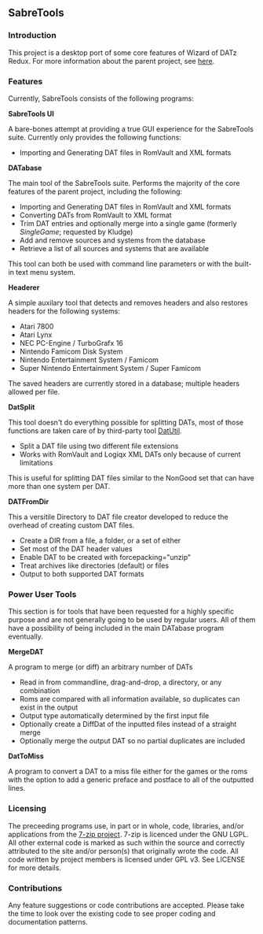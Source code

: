 <h2>SabreTools</h2>

<h3>Introduction</h3>

This project is a desktop port of some core features of Wizard of DATz Redux. For more information about the parent project, see <a href="https://github.com/mnadareski/wizzardRedux">here</a>.

<h3>Features</h3>

Currently, SabreTools consists of the following programs:

<b>SabreTools UI</b>
<p/>
A bare-bones attempt at providing a true GUI experience for the SabreTools suite. Currently only provides the following functions:
<ul>
	<li>Importing and Generating DAT files in RomVault and XML formats</li>
</ul>

<b>DATabase</b>
<p/>
The main tool of the SabreTools suite. Performs the majority of the core features of the parent project, including the following:
<ul>
	<li>Importing and Generating DAT files in RomVault and XML formats</li>
	<li>Converting DATs from RomVault to XML format</li>
	<li>Trim DAT entries and optionally merge into a single game (formerly <i>SingleGame</i>; requested by Kludge)</li>
	<li>Add and remove sources and systems from the database</li>
	<li>Retrieve a list of all sources and systems that are available</li>
</ul>
This tool can both be used with command line parameters or with the built-in text menu system.

<b>Headerer</b>
<p/>
A simple auxilary tool that detects and removes headers and also restores headers for the following systems:
<ul>
	<li>Atari 7800</li>
	<li>Atari Lynx</li>
	<li>NEC PC-Engine / TurboGrafx 16</li>
	<li>Nintendo Famicom Disk System</li>
	<li>Nintendo Entertainment System / Famicom</li>
	<li>Super Nintendo Entertainment System / Super Famicom</li>
</ul>
The saved headers are currently stored in a database; multiple headers allowed per file.

<b>DatSplit</b>
<p/>
This tool doesn't do everything possible for splitting DATs, most of those functions are taken care of by third-party tool <a href="http://www.logiqx.com/Tools/DatUtil/">DatUtil</a>.
<ul>
	<li>Split a DAT file using two different file extensions</li>
	<li>Works with RomVault and Logiqx XML DATs only because of current limitations</li>
</ul>
This is useful for splitting DAT files similar to the NonGood set that can have more than one system per DAT.

<b>DATFromDir</b>
<p/>
This a versitile Directory to DAT file creator developed to reduce the overhead of creating custom DAT files.
<ul>
	<li>Create a DIR from a file, a folder, or a set of either</li>
	<li>Set most of the DAT header values</li>
	<li>Enable DAT to be created with forcepacking="unzip"</li>
	<li>Treat archives like directories (default) or files</li>
	<li>Output to both supported DAT formats</li>
</ul>

<h3>Power User Tools</h3>

This section is for tools that have been requested for a highly specific purpose and are not generally going to be used by regular users. All of them have a possibility of being included in the main DATabase program eventually.

<b>MergeDAT</b>
<p/>
A program to merge (or diff) an arbitrary number of DATs
<ul>
	<li>Read in from commandline, drag-and-drop, a directory, or any combination</li>
	<li>Roms are compared with all information available, so duplicates can exist in the output</li>
	<li>Output type automatically determined by the first input file</li>
	<li>Optionally create a DiffDat of the inputted files instead of a straight merge</li>
	<li>Optionally merge the output DAT so no partial duplicates are included</li>
</ul>

<b>DatToMiss</b>
<p/>
A program to convert a DAT to a miss file either for the games or the roms with the option to add a generic preface and postface to all of the outputted lines.

<h3>Licensing</h3>
<p/>
The preceeding programs use, in part or in whole, code, libraries, and/or applications from the <a href="www.7-zip.org">7-zip project</a>. 7-zip is licenced under the GNU LGPL.<br/>
All other external code is marked as such within the source and correctly attributed to the site and/or person(s) that originally wrote the code.
All code written by project members is licensed under GPL v3. See LICENSE for more details.

<h3>Contributions</h3>

Any feature suggestions or code contributions are accepted. Please take the time to look over the existing code to see proper coding and documentation patterns.